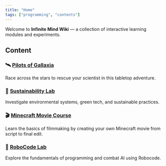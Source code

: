 ```yaml
---
title: "Home"
tags: ["programming", "contents"]
---
```

Welcome to **Infinite Mind Wiki** — a collection of interactive learning modules and experiments.

## Content

### 🛰️ [Pilots of Gallaxia](./pilots_of_gallaxia/)

Race across the stars to rescue your scientist in this tabletop adventure.

### 🌱 [Sustainability Lab](./sustainability_lab/)

Investigate environmental systems, green tech, and sustainable practices.

### 🎬 [Minecraft Movie Course](./minecraft_movie_course/)

Learn the basics of filmmaking by creating your own Minecraft movie from script to final edit.

### 🚀 [RoboCode Lab](./robocode/)

Explore the fundamentals of programming and combat AI using Robocode.
